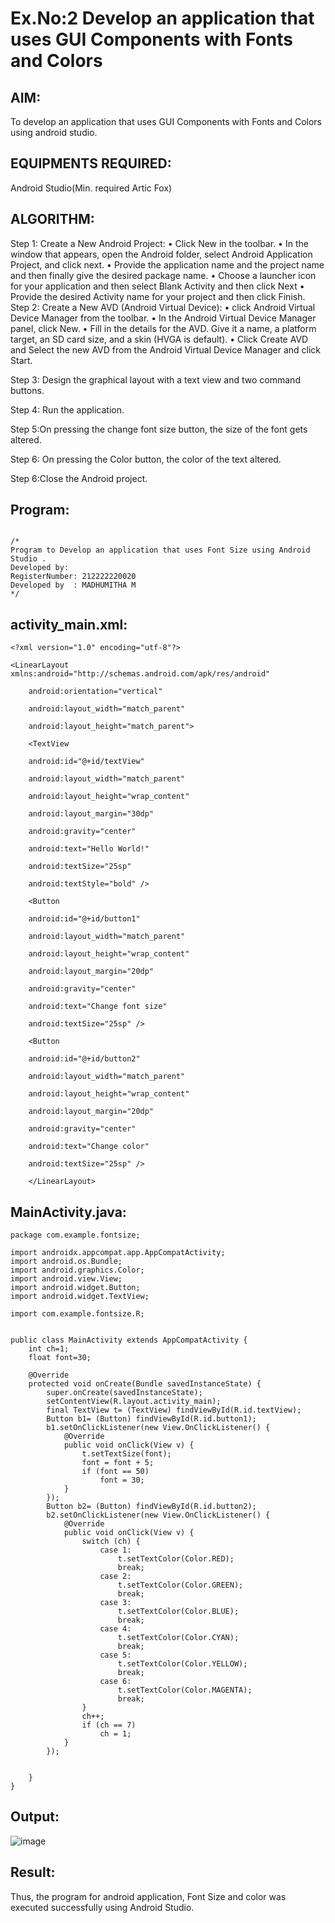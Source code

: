 
# Ex.No:2 Develop an application that uses GUI Components with Fonts and Colors




## AIM:


To develop an application that uses GUI Components with Fonts and Colors using android studio.



## EQUIPMENTS REQUIRED:



Android Studio(Min. required Artic Fox)



## ALGORITHM:

Step 1: Create a New Android Project:
              • Click New in the toolbar.
              • In the window that appears, open the Android folder, select Android Application Project,
              and click next.
              • Provide the application name and the project name and then finally give the desired
              package name.
              • Choose a launcher icon for your application and then select Blank Activity and then click
              Next
              • Provide the desired Activity name for your project and then click Finish.
Step 2: Create a New AVD (Android Virtual Device):
        • click Android Virtual Device Manager from the toolbar.
        • In the Android Virtual Device Manager panel, click New.
        • Fill in the details for the AVD. Give it a name, a platform target, an SD card size, and
        a skin (HVGA is default).
        • Click Create AVD and Select the new AVD from the Android Virtual Device
        Manager and click Start.

Step 3: Design the graphical layout with a text view and two command buttons.

Step 4: Run the application.

Step 5:On pressing the change font size button, the size of the font gets altered.

Step 6: On pressing the Color button, the color of the text altered.
       
Step 6:Close the Android project. 


## Program:

 ```

/*
Program to Develop an application that uses Font Size using Android Studio .
Developed by: 
RegisterNumber: 212222220020
Developed by  : MADHUMITHA M
*/
```

## activity_main.xml:
```
<?xml version="1.0" encoding="utf-8"?>

<LinearLayout xmlns:android="http://schemas.android.com/apk/res/android"

    android:orientation="vertical"

    android:layout_width="match_parent"

    android:layout_height="match_parent">

    <TextView

    android:id="@+id/textView"

    android:layout_width="match_parent"

    android:layout_height="wrap_content"

    android:layout_margin="30dp"

    android:gravity="center"

    android:text="Hello World!"

    android:textSize="25sp"

    android:textStyle="bold" />

    <Button

    android:id="@+id/button1"

    android:layout_width="match_parent"

    android:layout_height="wrap_content"

    android:layout_margin="20dp"

    android:gravity="center"

    android:text="Change font size"

    android:textSize="25sp" />

    <Button

    android:id="@+id/button2"

    android:layout_width="match_parent"

    android:layout_height="wrap_content"

    android:layout_margin="20dp"

    android:gravity="center"

    android:text="Change color"

    android:textSize="25sp" />

    </LinearLayout>

```

## MainActivity.java:

```
package com.example.fontsize;

import androidx.appcompat.app.AppCompatActivity;
import android.os.Bundle;
import android.graphics.Color;
import android.view.View;
import android.widget.Button;
import android.widget.TextView;

import com.example.fontsize.R;


public class MainActivity extends AppCompatActivity {
    int ch=1;
    float font=30;

    @Override
    protected void onCreate(Bundle savedInstanceState) {
        super.onCreate(savedInstanceState);
        setContentView(R.layout.activity_main);
        final TextView t= (TextView) findViewById(R.id.textView);
        Button b1= (Button) findViewById(R.id.button1);
        b1.setOnClickListener(new View.OnClickListener() {
            @Override
            public void onClick(View v) {
                t.setTextSize(font);
                font = font + 5;
                if (font == 50)
                    font = 30;
            }
        });
        Button b2= (Button) findViewById(R.id.button2);
        b2.setOnClickListener(new View.OnClickListener() {
            @Override
            public void onClick(View v) {
                switch (ch) {
                    case 1:
                        t.setTextColor(Color.RED);
                        break;
                    case 2:
                        t.setTextColor(Color.GREEN);
                        break;
                    case 3:
                        t.setTextColor(Color.BLUE);
                        break;
                    case 4:
                        t.setTextColor(Color.CYAN);
                        break;
                    case 5:
                        t.setTextColor(Color.YELLOW);
                        break;
                    case 6:
                        t.setTextColor(Color.MAGENTA);
                        break;
                }
                ch++;
                if (ch == 7)
                    ch = 1;
            }
        });


    }
}

```


## Output:


![image](https://github.com/user-attachments/assets/a67b6a61-2319-4bf0-87fd-11ebc0c5c103)


## Result:


Thus, the program for android application, Font Size and color was executed successfully using Android Studio.
